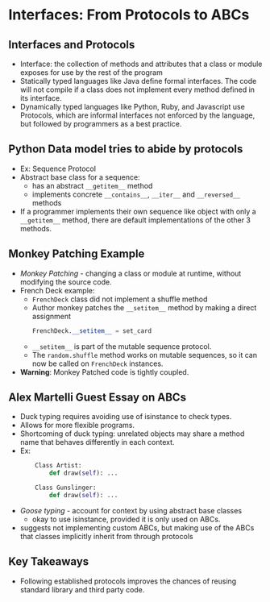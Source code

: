 # Interfaces: From Protocols to ABCs

## Interfaces and Protocols
- Interface: the collection of methods and attributes that a class or module exposes for use by the rest of the program
- Statically typed languages like Java define formal interfaces. The code will not compile if a class does not implement
every method defined in its interface.
- Dynamically typed languages like Python, Ruby, and Javascript use Protocols, which are informal interfaces not 
enforced by the language, but followed by programmers as a best practice.

## Python Data model tries to abide by protocols
- Ex: Sequence Protocol
- Abstract base class for a sequence:
    - has an abstract `__getitem__` method
    - implements concrete `__contains__`, `__iter__` and `__reversed__` methods
- If a programmer implements their own sequence like object with only a `__getitem__` method, there are default implementations of the other 3 methods. 

## Monkey Patching Example
- *Monkey Patching* - changing a class or module at runtime, without modifying the source code.
- French Deck example:
    - `FrenchDeck` class did not implement a shuffle method
    - Author monkey patches the `__setitem__` method by making a direct assignment
        ```python
        FrenchDeck.__setitem__ = set_card
        ```
    - `__setitem__` is part of the mutable sequence protocol.
    - The `random.shuffle` method works on mutable sequences, so it can now be called on `FrenchDeck` instances.
- **Warning**: Monkey Patched code is tightly coupled.

## Alex Martelli Guest Essay on ABCs
- Duck typing requires avoiding use of isinstance to check types.
- Allows for more flexible programs.
- Shortcoming of duck typing: unrelated objects may share a method name that behaves differently in each context.
- Ex:
    ```python
        Class Artist:
            def draw(self): ...

        Class Gunslinger:
            def draw(self): ...
    ```
- *Goose typing* - account for context by using abstract base classes
    - okay to use isinstance, provided it is only used on ABCs.
- suggests not implementing custom ABCs, but making use of the ABCs that classes implicitly inherit from through protocols

## Key Takeaways
- Following established protocols improves the chances of reusing standard library and third party code.